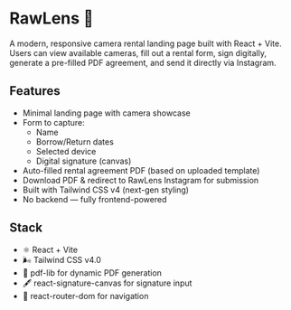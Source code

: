 # RawLens 📸

A modern, responsive camera rental landing page built with React + Vite.  
Users can view available cameras, fill out a rental form, sign digitally, generate a pre-filled PDF agreement, and send it directly via Instagram.

## Features

- Minimal landing page with camera showcase
- Form to capture:
  - Name
  - Borrow/Return dates
  - Selected device
  - Digital signature (canvas)
- Auto-filled rental agreement PDF (based on uploaded template)
- Download PDF & redirect to RawLens Instagram for submission
- Built with Tailwind CSS v4 (next-gen styling)
- No backend — fully frontend-powered

## Stack

- ⚛️ React + Vite
- 🌬 Tailwind CSS v4.0
- 📝 pdf-lib for dynamic PDF generation
- 🖋 react-signature-canvas for signature input
- 🧭 react-router-dom for navigation
